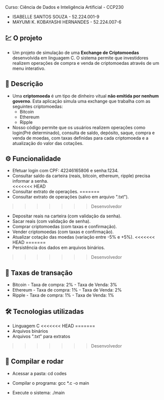 Curso: Ciência de Dados e Inteligência Artificial - CCP230

 - ISABELLE SANTOS SOUZA - 52.224.001-9 
 - MAYUMI K. KOBAYASHI HERNANDES - 52.224.007-6

## 💹 O projeto
   - Um projeto de simulação de uma **Exchange de Criptomoedas** desenvolvida em linguagem C. O sistema permite que investidores realizem operações de compra e venda de criptomoedas através de um menu interativo.

## 📖 Descrição
- Uma **criptomoeda** é um tipo de dinheiro vitual **não emitida por nenhum governo**. Esta aplicação simula uma exchange que trabalha com as seguintes criptomoedas:
   - Bitcoin
   - Ethereum
   - Ripple
- Nosso código permite que os usuários realizem operações como login(Pré determinado), consulta de saldo, depósito, saque, compra e venda de moedas, com taxas definidas para cada criptomoeda e a atualização do valor das cotações.

## ⚙️ Funcionalidade
- Efetuar login com CPF: 42246165806 e senha:1234.
- Consultar saldo da carteira (reais, bitcoin, ethereum, ripple) precisa informar a senha.  
<<<<<<< HEAD
- Consultar extrato de operações. 
=======
- Consultar extrato de operações (salvo em arquivo ".txt"). 
>>>>>>> Desenvolvedor
- Depositar reais na carteira (com validação da senha).
- Sacar reais (com validação de senha).
- Comprar criptomoedas (com taxas e confirmação). 
- Vender criptomoedas (com taxas e confirmação).
- Atualizar cotação das moedas (variação entre -5% e +5%). 
<<<<<<< HEAD
=======
- Persistência dos dados em arquivos binários.
>>>>>>> Desenvolvedor

## 💸 Taxas de transação
   - Bitcoin - Taxa de compra: 2% - Taxa de Venda: 3%
   - Ethereum - Taxa de compra: 1% - Taxa de Venda: 2%
   - Ripple - Taxa de compra: 1% - Taxa de Venda: 1%

## 🛠 Tecnologias utilizadas
   - Linguagem C
<<<<<<< HEAD
=======
   - Arquivos binários
   - Arquivos ".txt" para extratos
>>>>>>> Desenvolvedor

##  🚀 Compilar e rodar
   - Acessar a pasta: cd codes

   - Compilar o programa: gcc *.c -o main

   - Execute o sistema: ./main
